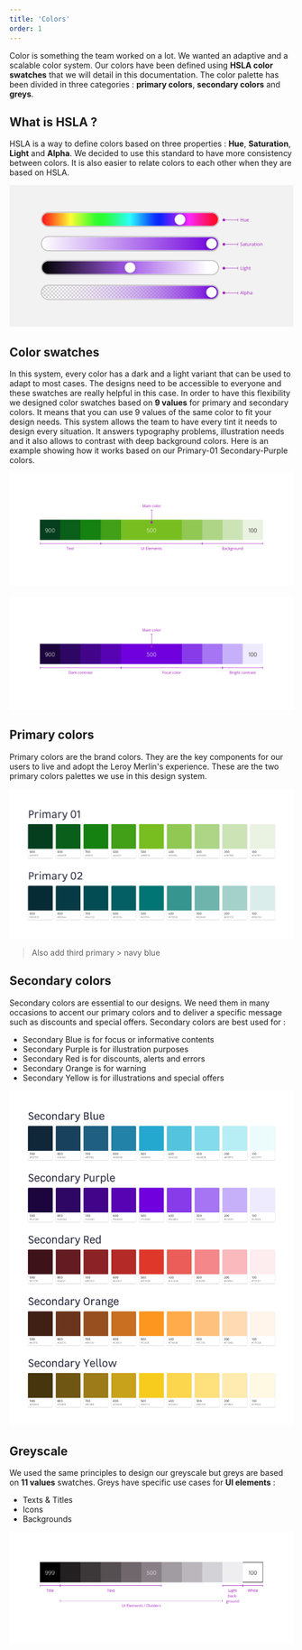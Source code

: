 ```yaml
---
title: 'Colors'
order: 1
---
```


Color is something the team worked on a lot. We wanted an adaptive and a scalable color system. Our colors have been defined using **HSLA color swatches** that we will detail in this documentation. The color palette has been divided in three categories : **primary colors**, **secondary colors** and **greys**.

## What is HSLA ?
HSLA is a way to define colors based on three properties : **Hue**, **Saturation**, **Light** and **Alpha**. We decided to use this standard to have more consistency between colors. It is also easier to relate colors to each other when they are based on HSLA.

![hslaVisual](HslaGrey.png)

## Color swatches
In this system, every color has a dark and a light variant that can be used to adapt to most cases. The designs need to be accessible to everyone and these swatches are really helpful in this case. In order to have this flexibility we designed color swatches based on **9 values** for primary and secondary colors. It means that you can use 9 values of the same color to fit your design needs. This system allows the team to have every tint it needs to design every situation. It answers typography problems, illustration needs and it also allows to contrast with deep background colors. Here is an example showing how it works based on our Primary-01 Secondary-Purple colors.

![Primary-01](Primary-01.png)
<br><br>
![Primary-02](Primary-02.png)

## Primary colors

Primary colors are the brand colors. They are the key components for our users to live and adopt the Leroy Merlin's experience. These are the two primary colors palettes we use in this design system.

![PrimaryColorsPalette](PrimaryColorsPalette.png)
>Also add third primary > navy blue

## Secondary colors
Secondary colors are essential to our designs. We need them in many occasions to accent our primary colors and to deliver a specific message such as discounts and special offers. Secondary colors are best used for :
* Secondary Blue is for focus or informative contents
* Secondary Purple is for illustration purposes
* Secondary Red is for discounts, alerts and errors
* Secondary Orange is for warning
* Secondary Yellow is for illustrations and special offers

![SecondaryColorsPalette](SecondaryColorsPalette.png)

## Greyscale
We used the same principles to design our greyscale but greys are based on **11 values** swatches. Greys have specific use cases for **UI elements** :
* Texts & Titles
* Icons
* Backgrounds

![Greyscale](Greyscale.png)
